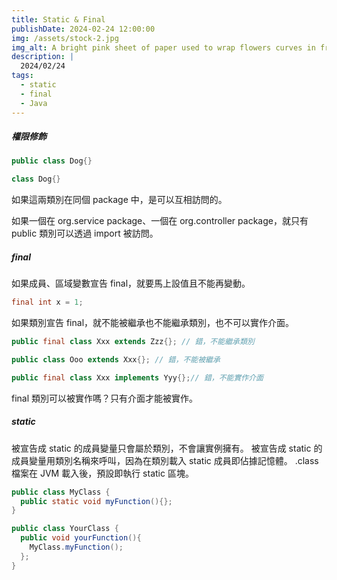 ```yaml
---
title: Static & Final
publishDate: 2024-02-24 12:00:00
img: /assets/stock-2.jpg
img_alt: A bright pink sheet of paper used to wrap flowers curves in front of rich blue background
description: |
  2024/02/24
tags:
  - static
  - final
  - Java
---
```


##### 權限修飾

```java
public class Dog{}
```

```java
class Dog{}
```

如果這兩類別在同個 package 中，是可以互相訪問的。

如果一個在 org.service package、一個在 org.controller package，就只有 public 類別可以透過 import 被訪問。

##### final

如果成員、區域變數宣告 final，就要馬上設值且不能再變動。

```java
final int x = 1;
```

如果類別宣告 final，就不能被繼承也不能繼承類別，也不可以實作介面。

```java
public final class Xxx extends Zzz{}; // 錯，不能繼承類別
```

```java
public class Ooo extends Xxx{}; // 錯，不能被繼承
```

```java
public final class Xxx implements Yyy{};// 錯，不能實作介面
```

final 類別可以被實作嗎？只有介面才能被實作。

##### static

被宣告成 static 的成員變量只會屬於類別，不會讓實例擁有。
被宣告成 static 的成員變量用類別名稱來呼叫，因為在類別載入 static 成員即佔據記憶體。
.class 檔案在 JVM 載入後，預設即執行 static 區塊。

```java
public class MyClass {
  public static void myFunction(){};
}
```

```java
public class YourClass {
  public void yourFunction(){
    MyClass.myFunction();
  };
}
```
